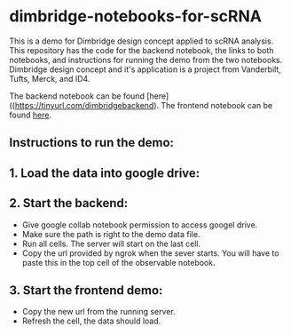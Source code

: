 # dimbridge-notebooks-for-scRNA

This is a demo for Dimbridge design concept applied to scRNA analysis. This repository has the code for the backend notebook, the links to both notebooks, and instructions for running the demo from the two notebooks.
Dimbridge design concept and it's application is a project from Vanderbilt, Tufts, Merck, and ID4.

The backend notebook can be found [here]((https://tinyurl.com/dimbridgebackend).
The frontend notebook can be found [here](https://observablehq.com/d/07b13a2cfcdf4659).

## Instructions to run the demo:

## 1. Load the data into google drive:

## 2. Start the backend:
* Give google collab notebook permission to access googel drive.
* Make sure the path is right to the demo data file.
* Run all cells. The server will start on the last cell.
* Copy the url provided by ngrok when the sever starts. You will have to paste this in the top cell of the observable notebook.

## 3. Start the frontend demo:
* Copy the new url from the running server.
* Refresh the cell, the data should load.


